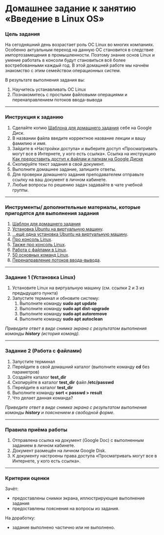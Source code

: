 # Домашнее задание к занятию «Введение в Linux OS»



### Цель задания

На сегодняшний день возрастает роль ОС Linux во многих компаниях. Особенно актуальным переход на данную ОС становится в следствие импортозамещения в промышленности. Поэтому знание основ Linux и умение работать в консоли будут становиться всё более востребованными каждый год. В этой домашней работе мы начнём знакомство с этим семействои операционных систем.

В результате выполнения задания вы:

1. Научитесь устанавливать ОС Linux
2. Познакомитесь с простыми файловыми операциями и перенаправлением потоков ввода-вывода
------

### Инструкция к заданию

1. Сделайте копию [Шаблона для домашнего задания](https://docs.google.com/document/d/1IzFISY5uriOE5H3cdNZgqc-ct4X0b9iakvHuM19WWcc/edit?usp=sharing) себе на Google Диск.
2. В названии файла введите корректное название лекции и вашу фамилию и имя.
3. Зайдите в «Настройки доступа» и выберите доступ «Просматривать могут все в Интернете, у кого есть ссылка». Ссылка на инструкцию [Как предоставить доступ к файлам и папкам на Google Диске](https://support.google.com/docs/answer/2494822?hl=ru&co=GENIE.Platform%3DDesktop)
4. Скопируйте текст задания в свой документ.
5. Выполните домашнее задание, запишите ответы.
6. Для проверки домашнего задания преподавателем отправьте ссылку на ваш документ в личном кабинете.
7. Любые вопросы по решению задач задавайте в чате учебной группы.

------

### Инструменты/ дополнительные материалы, которые пригодятся для выполнения задания

1. [Шаблон для домашнего задания](https://docs.google.com/document/d/1IzFISY5uriOE5H3cdNZgqc-ct4X0b9iakvHuM19WWcc/edit?usp=sharing)
2. [Установка Ubuntu на виртуальную машину](https://ithowto.ru/ustanovka-ubuntu-2004-virtualbox.html).
3. [...ещё одна установка Ubuntu на виртуальную машину](https://nastroyvse.ru/opersys/lix/kak-ustanovit-ubuntu-na-virtualbox.html).
4. [Про консоль Linux](https://losst.ru/rabota-v-terminale-linux-dlya-nachinayushhih).
5. [Также про консоль Linux](https://pingvinus.ru/note/command-line-for-newbies).
6. [Работа с файлами в Linux](https://losst.ru/komandy-linux-dlya-raboty-s-fajlami).
7. [50 основных команд Linux](https://timeweb.com/ru/community/articles/komandy-linux).
8. [Перенаправление потоков ввода-вывода](https://habr.com/ru/company/ruvds/blog/336320/).


------

### Задание 1 (Установка Linux)

1. Установите Linux на виртуальную машину (см. ссылки 2 и 3 из предыдущего пункта)
2. Запустите терминал и обновите систему:
   1. Выполните команду **sudo apt update**
   2. Выполните команду **sudo apt dist-upgrade**
   3. Выполните команду **sudo apt autoremove**
   4. Выполните команду **sudo apt autoclean**

*Приведите ответ в виде снимка экрана с результатом выполнения команды **history** (история команд).*

------


### Задание 2 (Работа с файлами)

1. Запустите терминал
2. Перейдите в свой домашний каталог (выполните команду **cd** без параметров)
3. Создайте каталог **test_dir**
4. Скопируйте в каталог **test_dir** файл **/etc/passwd**
5. Перейдите в каталог **test_dir**
6. Выполните команду **sort < passwd > result**
7. Что делает данная команда?

*Приведите ответ в виде снимка экрана с результатом выполнения команды **history** и пояснением в свободной форме.*

------


### Правила приёма работы

1. Отправлена ссылка на документ (Google Doc) с выполненным заданием в личном кабинете.
2. Документ размещён на личном Google Disk.
3. К документу настроены права доступа «Просматривать могут все в Интернете, у кого есть ссылка».

------

### Критерии оценки

Зачёт:

- предоставлены снимки экрана, иллюстрирующие выполнение задания
- предоставлены пояснения на вопросы из задания.

На доработку:

- задание выполнено частично или не выполнено.
